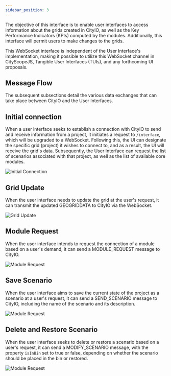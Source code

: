 ```yaml
---
sidebar_position: 3
---
```


The objective of this interface is to enable user interfaces to access information about the grids created in CityIO, as well as the Key Performance Indicators (KPIs) computed by the modules. Additionally, this interface will permit users to make changes to the grids.

This WebSocket interface is independent of the User Interface's implementation, making it possible to utilize this WebSocket channel in CityScopeJS, Tangible User Interfaces (TUIs), and any forthcoming UI proposals.

## Message Flow

The subsequent subsections detail the various data exchanges that can take place between CityIO and the User Interfaces.

## Initial connection

When a user interface seeks to establish a connection with CityIO to send and receive information from a project, it initiates a request to `/interface`, which will be upgraded to a WebSocket. Following this, the UI can designate the specific grid (project) it wishes to connect to, and as a result, the UI will receive the grid's data. Subsequently, the User Interface can request the list of scenarios associated with that project, as well as the list of available core modules.

![Initial Connection](/img/cityio/wui/initialcon.png)

## Grid Update

When the user interface needs to update the grid at the user's request, it can transmit the updated GEOGRIDDATA to CityIO via the WebSocket.

![Grid Update](/img/cityio/wui/gridupdate.png)

## Module Request

When the user interface intends to request the connection of a module based on a user's demand, it can send a MODULE_REQUEST message to CityIO.

![Module Request](/img/cityio/wui/modulerequest.png)

## Save Scenario

When the user interface aims to save the current state of the project as a scenario at a user's request, it can send a SEND_SCENARIO message to CityIO, including the name of the scenario and its description.

![Module Request](/img/cityio/wui/scenariosave.png)

## Delete and Restore Scenario

When the user interface seeks to delete or restore a scenario based on a user's request, it can send a MODIFY_SCENARIO message, with the property `isInBin` set to true or false, depending on whether the scenario should be placed in the bin or restored.

![Module Request](/img/cityio/wui/scenariodeleterestore.png)
